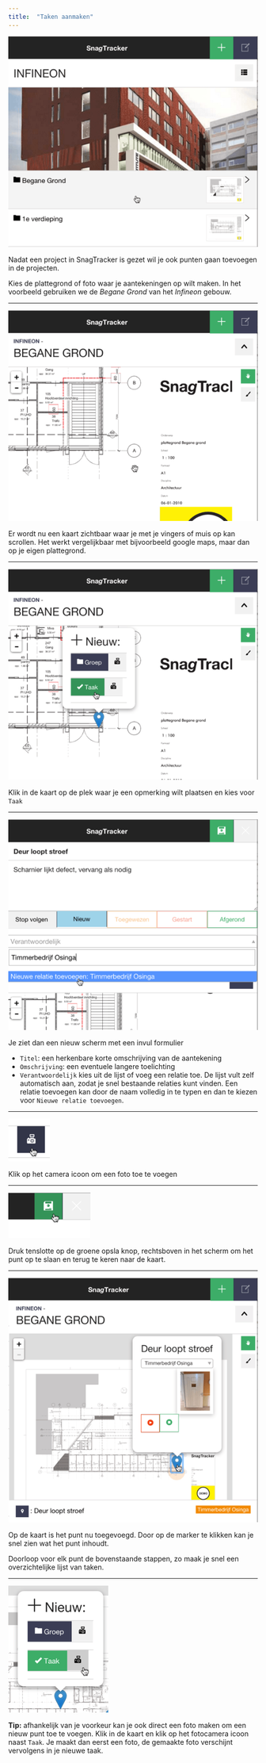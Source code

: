 ```yaml
---
title:  "Taken aanmaken"
---
```


![](/assets/img/201603061403-827ae61ca85053072e773acd8632fa94.png)

Nadat een project in SnagTracker is gezet wil je ook punten gaan toevoegen in de projecten.

Kies de plattegrond of foto waar je aantekeningen op wilt maken. In het voorbeeld gebruiken we de *Begane Grond* van het *Infineon* gebouw.

---------------------------------------
![](/assets/img/201603061414-d62d0ee983307af4a72efeee49200544.png)

Er wordt nu een kaart zichtbaar waar je met je vingers of muis op kan scrollen. Het werkt vergelijkbaar met bijvoorbeeld google maps, maar dan op je eigen plattegrond.

---------------------------------------
![](/assets/img/201603061415-d776141f7fd521e601d49dd107a1afb5.png)

Klik in de kaart op de plek waar je een opmerking wilt plaatsen en kies voor `Taak`

---------------------------------------
![](/assets/img/201603061418-a53a592568927be097e0735f9c203832.png)

Je ziet dan een nieuw scherm met een invul formulier

 - `Titel`: een herkenbare korte omschrijving van de aantekening
 - `Omschrijving`: een eventuele langere toelichting
 - `Verantwoordelijk` kies uit de lijst of voeg een relatie toe. De lijst vult zelf automatisch aan, zodat je snel bestaande relaties kunt vinden. Een relatie toevoegen kan door de naam volledig in te typen en dan te kiezen voor `Nieuwe relatie toevoegen`.

---------------------------------------
![](/assets/img/201603061426-54e38b61a5b241294159b774bf4ea806.png)

Klik op het camera icoon om een foto toe te voegen

---------------------------------------
![](/assets/img/201603061430-339f3a8e0241c32c189601a066344816.png)

Druk tenslotte op de groene opsla knop, rechtsboven in het scherm om het punt op te slaan en terug te keren naar de kaart.

---------------------------------------
![](/assets/img/201603061431-2a1c121b0addd931aa16fe3070627c70.png)

Op de kaart is het punt nu toegevoegd. Door op de marker te klikken kan je snel zien wat het punt inhoudt.

Doorloop voor elk punt de bovenstaande stappen, zo maak je snel een overzichtelijke lijst van taken.

---------------------------------------
![](/assets/img/201603061435-c01bfb5a5b523ef1afe1afadc9c92cec.png)

**Tip:** afhankelijk van je voorkeur kan je ook direct een foto maken om een nieuw punt toe te voegen. Klik in de kaart en klik op het fotocamera icoon naast `Taak`. Je maakt dan eerst een foto, de gemaakte foto verschijnt vervolgens in je nieuwe taak.
